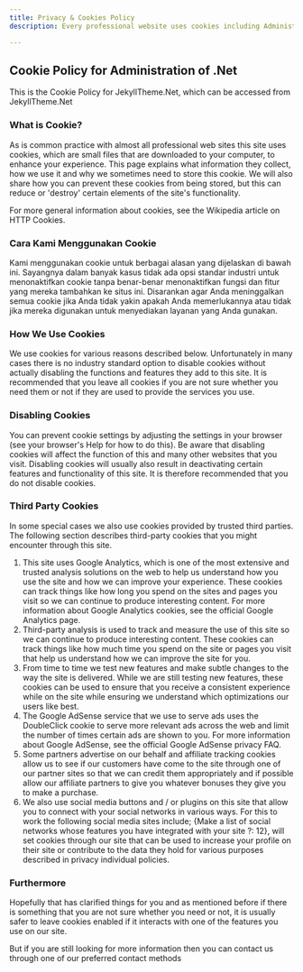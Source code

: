 ```yaml
---
title: Privacy & Cookies Policy
description: Every professional website uses cookies including Administration.Net, Read more about Privacy Policy and Cookies.. 

---
```


## Cookie Policy for Administration of .Net
This is the Cookie Policy for JekyllTheme.Net, which can be accessed from JekyllTheme.Net

### What is Cookie?
As is common practice with almost all professional web sites this site uses cookies, which are small files that are downloaded to your computer, to enhance your experience. This page explains what information they collect, how we use it and why we sometimes need to store this cookie. We will also share how you can prevent these cookies from being stored, but this can reduce or 'destroy' certain elements of the site's functionality.

For more general information about cookies, see the Wikipedia article on HTTP Cookies.

### Cara Kami Menggunakan Cookie
Kami menggunakan cookie untuk berbagai alasan yang dijelaskan di bawah ini. Sayangnya dalam banyak kasus tidak ada opsi standar industri untuk menonaktifkan cookie tanpa benar-benar menonaktifkan fungsi dan fitur yang mereka tambahkan ke situs ini. Disarankan agar Anda meninggalkan semua cookie jika Anda tidak yakin apakah Anda memerlukannya atau tidak jika mereka digunakan untuk menyediakan layanan yang Anda gunakan.

### How We Use Cookies
We use cookies for various reasons described below. Unfortunately in many cases there is no industry standard option to disable cookies without actually disabling the functions and features they add to this site. It is recommended that you leave all cookies if you are not sure whether you need them or not if they are used to provide the services you use.

### Disabling Cookies
You can prevent cookie settings by adjusting the settings in your browser (see your browser's Help for how to do this). Be aware that disabling cookies will affect the function of this and many other websites that you visit. Disabling cookies will usually also result in deactivating certain features and functionality of this site. It is therefore recommended that you do not disable cookies.

### Third Party Cookies
In some special cases we also use cookies provided by trusted third parties. The following section describes third-party cookies that you might encounter through this site.

1. This site uses Google Analytics, which is one of the most extensive and trusted analysis solutions on the web to help us understand how you use the site and how we can improve your experience. These cookies can track things like how long you spend on the sites and pages you visit so we can continue to produce interesting content. For more information about Google Analytics cookies, see the official Google Analytics page.
2. Third-party analysis is used to track and measure the use of this site so we can continue to produce interesting content. These cookies can track things like how much time you spend on the site or pages you visit that help us understand how we can improve the site for you.
3. From time to time we test new features and make subtle changes to the way the site is delivered. While we are still testing new features, these cookies can be used to ensure that you receive a consistent experience while on the site while ensuring we understand which optimizations our users like best.
4. The Google AdSense service that we use to serve ads uses the DoubleClick cookie to serve more relevant ads across the web and limit the number of times certain ads are shown to you.
For more information about Google AdSense, see the official Google AdSense privacy FAQ.
5. Some partners advertise on our behalf and affiliate tracking cookies allow us to see if our customers have come to the site through one of our partner sites so that we can credit them appropriately and if possible allow our affiliate partners to give you whatever bonuses they give you to make a purchase.
6. We also use social media buttons and / or plugins on this site that allow you to connect with your social networks in various ways. For this to work the following social media sites include; {Make a list of social networks whose features you have integrated with your site ?: 12}, will set cookies through our site that can be used to increase your profile on their site or contribute to the data they hold for various purposes described in privacy individual policies.

### Furthermore
Hopefully that has clarified things for you and as mentioned before if there is something that you are not sure whether you need or not, it is usually safer to leave cookies enabled if it interacts with one of the features you use on our site.

But if you are still looking for more information then you can contact us through one of our preferred contact methods


    
